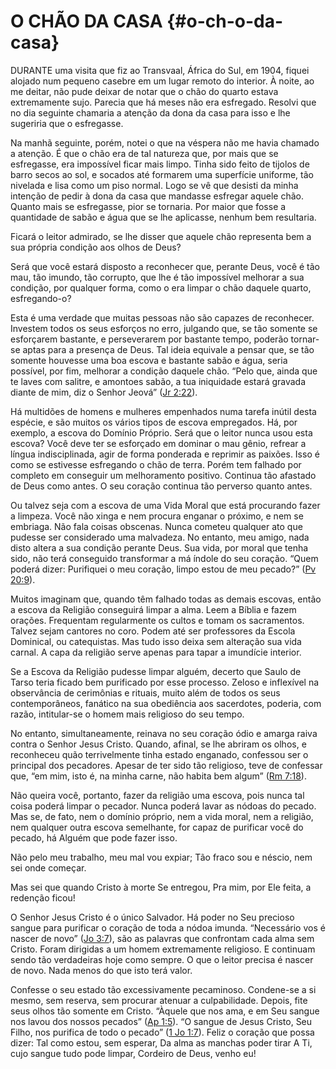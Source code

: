# O CHÃO DA CASA {#o-ch-o-da-casa}

DURANTE uma visita que fiz ao Transvaal, África do Sul, em 1904, fiquei alojado num pequeno casebre em um lugar remoto do interior. À noite, ao me deitar, não pude deixar de notar que o chão do quarto estava extremamente sujo. Parecia que há meses não era esfregado. Resolvi que no dia seguinte chamaria a atenção da dona da casa para isso e lhe sugeriria que o esfregasse.

Na manhã seguinte, porém, notei o que na véspera não me havia chamado a atenção. É que o chão era de tal natureza que, por mais que se esfregasse, era impossível ficar mais limpo. Tinha sido feito de tijolos de barro secos ao sol, e socados até formarem uma superfície uniforme, tão nivelada e lisa como um piso normal. Logo se vê que desisti da minha intenção de pedir à dona da casa que mandasse esfregar aquele chão. Quanto mais se esfregasse, pior se tornaria. Por maior que fosse a quantidade de sabão e água que se lhe aplicasse, nenhum bem resultaria.

Ficará o leitor admirado, se lhe disser que aquele chão representa bem a sua própria condição aos olhos de Deus?

Será que você estará disposto a reconhecer que, perante Deus, você é tão mau, tão imundo, tão corrupto, que lhe é tão impossível melhorar a sua condição, por qualquer forma, como o era limpar o chão daquele quarto, esfregando-o?

Esta é uma verdade que muitas pessoas não são capazes de reconhecer. Investem todos os seus esforços no erro, julgando que, se tão somente se esforçarem bastante, e perseverarem por bastante tempo, poderão tornar-se aptas para a presença de Deus. Tal ideia equivale a pensar que, se tão somente houvesse uma boa escova e bastante sabão e água, seria possível, por fim, melhorar a condição daquele chão. “Pelo que, ainda que te laves com salitre, e amontoes sabão, a tua iniquidade estará gravada diante de mim, diz o Senhor Jeová” ([Jr 2:22](http://bibliaonline.com.br/acf/jr/2/22)).

Há multidões de homens e mulheres empenhados numa tarefa inútil desta espécie, e são muitos os vários tipos de escova empregados. Há, por exemplo, a escova do Domínio Próprio. Será que o leitor nunca usou esta escova? Você deve ter se esforçado em dominar o mau gênio, refrear a língua indisciplinada, agir de forma ponderada e reprimir as paixões. Isso é como se estivesse esfregando o chão de terra. Porém tem falhado por completo em conseguir um melhoramento positivo. Continua tão afastado de Deus como antes. O seu coração continua tão perverso quanto antes.

Ou talvez seja com a escova de uma Vida Moral que está procurando fazer a limpeza. Você não xinga e nem procura enganar o próximo, e nem se embriaga. Não fala coisas obscenas. Nunca cometeu qualquer ato que pudesse ser considerado uma malvadeza. No entanto, meu amigo, nada disto altera a sua condição perante Deus. Sua vida, por moral que tenha sido, não terá conseguido transformar a má índole do seu coração. “Quem poderá dizer: Purifiquei o meu coração, limpo estou de meu pecado?” ([Pv 20:9](http://bibliaonline.com.br/acf/pv/20/9)).

Muitos imaginam que, quando têm falhado todas as demais escovas, então a escova da Religião conseguirá limpar a alma. Leem a Bíblia e fazem orações. Frequentam regularmente os cultos e tomam os sacramentos. Talvez sejam cantores no coro. Podem até ser professores da Escola Dominical, ou catequistas. Mas tudo isso deixa sem alteração sua vida carnal. A capa da religião serve apenas para tapar a imundície interior.

Se a Escova da Religião pudesse limpar alguém, decerto que Saulo de Tarso teria ficado bem purificado por esse processo. Zeloso e inflexível na observância de cerimônias e rituais, muito além de todos os seus contemporâneos, fanático na sua obediência aos sacerdotes, poderia, com razão, intitular-se o homem mais religioso do seu tempo.

No entanto, simultaneamente, reinava no seu coração ódio e amarga raiva contra o Senhor Jesus Cristo. Quando, afinal, se lhe abriram os olhos, e reconheceu quão terrivelmente tinha estado enganado, confessou ser o principal dos pecadores. Apesar de ter sido tão religioso, teve de confessar que, “em mim, isto é, na minha carne, não habita bem algum” ([Rm 7:18](http://bibliaonline.com.br/acf/rm/7/18)).

Não queira você, portanto, fazer da religião uma escova, pois nunca tal coisa poderá limpar o pecador. Nunca poderá lavar as nódoas do pecado. Mas se, de fato, nem o domínio próprio, nem a vida moral, nem a religião, nem qualquer outra escova semelhante, for capaz de purificar você do pecado, há Alguém que pode fazer isso.

Não pelo meu trabalho, meu mal vou expiar; Tão fraco sou e néscio, nem sei onde começar.

Mas sei que quando Cristo à morte Se entregou, Pra mim, por Ele feita, a redenção ficou!

O Senhor Jesus Cristo é o único Salvador. Há poder no Seu precioso sangue para purificar o coração de toda a nódoa imunda. “Necessário vos é nascer de novo” ([Jo 3:7](http://bibliaonline.com.br/acf/jo/3/7)), são as palavras que confrontam cada alma sem Cristo. Foram dirigidas a um homem extremamente religioso. E continuam sendo tão verdadeiras hoje como sempre. O que o leitor precisa é nascer de novo. Nada menos do que isto terá valor.

Confesse o seu estado tão excessivamente pecaminoso. Condene-se a si mesmo, sem reserva, sem procurar atenuar a culpabilidade. Depois, fite seus olhos tão somente em Cristo. “Àquele que nos ama, e em Seu sangue nos lavou dos nossos pecados” ([Ap 1:5](http://bibliaonline.com.br/acf/ap/1/5)). “O sangue de Jesus Cristo, Seu Filho, nos purifica de todo o pecado” ([1 Jo 1:7](http://bibliaonline.com.br/acf/1jo/1/7)). Feliz o coração que possa dizer: Tal como estou, sem esperar, Da alma as manchas poder tirar A Ti, cujo sangue tudo pode limpar, Cordeiro de Deus, venho eu!